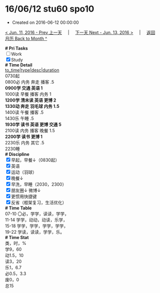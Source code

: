 # 16/06/12 stu60 spo10

- Created on 2016-06-12 00:00:00

[< Jun. 11, 2016 - Prev 上一天](_archived/lifelogs/2016/06/d11.md) &nbsp; &nbsp; | &nbsp; &nbsp; [下一天 Next - Jun. 13, 2016 >](_archived/lifelogs/2016/06/d13.md) &nbsp; &nbsp; |  &nbsp; &nbsp; [返回月历 Back to Month ^](_archived/lifelogs/2016/06/index.md)
<br/><div><b># Pri Tasks</b></div><div><input type="checkbox"/>Work</div><div><input checked="true" type="checkbox"/>Study</div><div><b># Time Detail</b></div><div><u>to_time|type|desc|duration</u></div><div>0730起</div><div>0800必 内务 奔走 播客 .5</div><div><b>0900学 交通 英语 1</b></div><div>1000读 早餐 播客 内务 1</div><div><b>1200学 清未读 英语 更博 2</b></div><div><b>1330动 奔走 羽毛球 内务 1.5</b></div><div>1400读 午餐 播客 .5</div><div>1430乐 午睡 .5</div><div><b>1930学 读书 英语 更博 交通 5</b></div><div>2100读 内务 播客 晚餐 1.5</div><div><b>2200学 读书 更博 1</b></div><div>2230乐 内务 其它 .5</div><div>2230睡</div><div><b># Discipline</b></div><div><input checked="true" type="checkbox"/>早起，早餐↓（0830起）</div><div><input checked="true" type="checkbox"/>英语</div><div><input checked="true" type="checkbox"/>运动（羽球）</div><div><input checked="true" type="checkbox"/>晚餐↓</div><div><input checked="true" type="checkbox"/>早洗，早睡（2030，2300）</div><div><b><input checked="true" type="checkbox"/></b>朋友圈↓ 微博↓</div><div><input checked="true" type="checkbox"/>更惯用快捷键</div><div><input checked="true" type="checkbox"/>反省（框架复习，生活优化）</div><div><b># Time Table</b></div><div>07-10 〇必，学学，读读，学学，</div><div>11-14 学学，动动，动读，乐学，</div><div>15-18 学学，学学，学学，学学，</div><div>19-22 学读，读读，学学，乐。</div><div><b># Time Stat</b></div><div>类，时，%</div><div>学9，60</div><div>动1.5，10</div><div>读3，20</div><div>乐1，6.7</div><div>必0.5，3.3</div><div>废0，0</div><div>总15</div>
